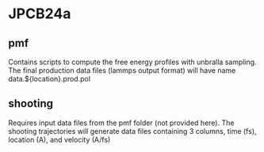 # JPCB24a

## pmf 
Contains scripts to compute the free energy profiles with unbralla sampling. The final production data files (lammps output format) will have name data.${location}.prod.pol

## shooting 
Requires input data files from the pmf folder (not provided here). The shooting trajectories will generate data files containing 3 columns, time (fs), location (A), and velocity (A/fs)
